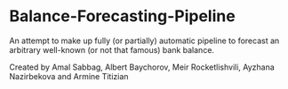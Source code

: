 # Balance-Forecasting-Pipeline
An attempt to make up fully (or partially) automatic pipeline to forecast an arbitrary well-known (or not that famous) bank balance.

Created by Amal Sabbag, Albert Baychorov, Meir Rocketlishvili, Ayzhana Nazirbekova and Armine Titizian
